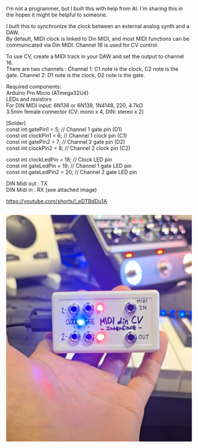 I'm not a programmer, but I built this with help from AI. I'm sharing this in the hopes it might be helpful to someone.  
  
I built this to synchronize the clock between an external analog synth and a DAW.   
By default, MIDI clock is linked to Din MIDI, and most MIDI functions can be communicated via Din MIDI. Channel 16 is used for CV control.  
  
To use CV, create a MIDI track in your DAW and set the output to channel 16.   
There are two channels : Channel 1: C1 note is the clock, C2 note is the gate. Channel 2: D1 note is the clock, D2 note is the gate.  
  
Required components:  
Arduino Pro Micro (ATmega32U4)  
LEDs and resistors  
For DIN MIDI input: 6N138 or 6N139, 1N4148, 220, 4.7kΩ  
3.5mm female connector (CV: mono x 4, DIN: stereo x 2)  
  
[Solder]  
const int gatePin1 = 5; // Channel 1 gate pin (D1)  
const int clockPin1 = 6; // Channel 1 clock pin (C1)  
const int gatePin2 = 7; // Channel 2 gate pin (D2)  
const int clockPin2 = 8; // Channel 2 clock pin (C2)  
  
const int clockLedPin = 18; // Clock LED pin  
const int gateLedPin = 19; // Channel 1 gate LED pin  
const int gateLedPin2 = 20; // Channel 2 gate LED pin  
  
DIN Midi out : TX  
DIN Midi in : RX (see attached image)  
  
https://youtube.com/shorts/l_eDTBdDu1A  
## ![pic](ASW_M-CVdin.png)  


